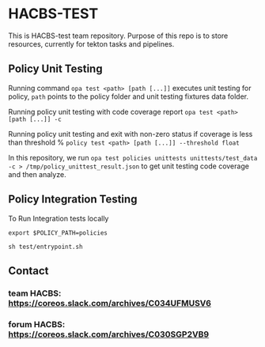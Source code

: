 # HACBS-TEST
This is HACBS-test team repository.
Purpose of this repo is to store resources, currently for tekton tasks and pipelines.


## Policy Unit Testing

Running command `opa test <path> [path [...]]` executes unit testing for policy, `path` points to the policy folder and unit testing fixtures data folder.

Running policy unit testing with code coverage report `opa test <path> [path [...]] -c`

Running policy unit testing and exit with non-zero status if coverage is less than threshold % `policy test <path> [path [...]] --threshold float`

In this repository, we run `opa test policies unittests unittests/test_data -c > /tmp/policy_unittest_result.json` to get unit testing code coverage and then analyze.

## Policy Integration Testing

To Run Integration tests locally

`export $POLICY_PATH=policies`

`sh test/entrypoint.sh`

## Contact

### team HACBS: https://coreos.slack.com/archives/C034UFMUSV6
### forum HACBS: https://coreos.slack.com/archives/C030SGP2VB9
